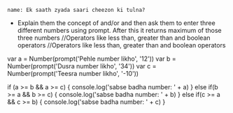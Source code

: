```ngMeta
name: Ek saath zyada saari cheezon ki tulna?
```

- Explain them the concept of and/or and then ask them to enter three different numbers using prompt. After this it returns maximum of those three numbers //Operators like less than, greater than and boolean operators 
//Operators like less than, greater than and boolean operators

var a = Number(prompt('Pehle number likho', '12'))
var b = Number(prompt('Dusra number likho', '34'))
var c = Number(prompt('Teesra number likho', '-10'))

if (a >= b && a >= c) {
        console.log('sabse badha number: ' + a)
} else if(b >= a && b >= c) {
        console.log('sabse badha number: ' + b)
} else if(c >= a && c >= b) {
        console.log('sabse badha number: ' + c)
} 